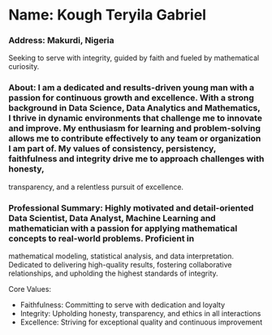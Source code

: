# Name: Kough Teryila Gabriel
### Address: Makurdi, Nigeria
Seeking to serve with integrity, guided by faith and fueled by mathematical curiosity.
### About: I am a dedicated and results-driven young man with a passion for continuous growth and excellence. With a strong background in Data Science, Data Analytics and Mathematics, I thrive in dynamic environments that challenge me to innovate and improve. My enthusiasm for learning and problem-solving allows me to contribute effectively to any team or organization I am part of. My values of consistency, persistency, faithfulness and integrity drive me to approach challenges with honesty, 
transparency, and a relentless pursuit of excellence.

### Professional Summary: Highly motivated and detail-oriented Data Scientist, Data Analyst, Machine Learning and mathematician with a passion for applying mathematical concepts to real-world problems. Proficient in 
mathematical modeling, statistical analysis, and data interpretation. Dedicated to delivering high-quality results, fostering collaborative relationships, and upholding 
the highest standards of integrity.

Core Values:

- Faithfulness: Committing to serve with dedication and loyalty
- Integrity: Upholding honesty, transparency, and ethics in all interactions
- Excellence: Striving for exceptional quality and continuous improvement
